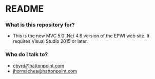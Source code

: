 # README #

### What is this repository for? ###
* This is the new MVC 5.0 .Net 4.6 version of the EPWI web site. It requires Visual Studio 2015 or later.

### Who do I talk to? ###

* ebyrd@hattonpoint.com
* jhormachea@hattonpoint.com